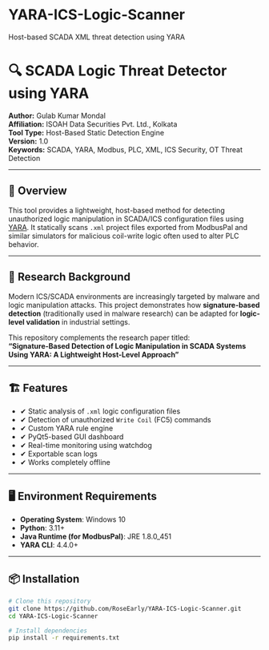# YARA-ICS-Logic-Scanner
Host-based SCADA XML threat detection using YARA
# 🔍 SCADA Logic Threat Detector using YARA

**Author:** Gulab Kumar Mondal  
**Affiliation:** ISOAH Data Securities Pvt. Ltd., Kolkata  
**Tool Type:** Host-Based Static Detection Engine  
**Version:** 1.0  
**Keywords:** SCADA, YARA, Modbus, PLC, XML, ICS Security, OT Threat Detection

---

## 📖 Overview

This tool provides a lightweight, host-based method for detecting unauthorized logic manipulation in SCADA/ICS configuration files using [YARA](https://virustotal.github.io/yara/). It statically scans `.xml` project files exported from ModbusPal and similar simulators for malicious coil-write logic often used to alter PLC behavior.

---

## 🧠 Research Background

Modern ICS/SCADA environments are increasingly targeted by malware and logic manipulation attacks. This project demonstrates how **signature-based detection** (traditionally used in malware research) can be adapted for **logic-level validation** in industrial settings.

This repository complements the research paper titled:  
**“Signature-Based Detection of Logic Manipulation in SCADA Systems Using YARA: A Lightweight Host-Level Approach”**

---

## 🏗️ Features

- ✔ Static analysis of `.xml` logic configuration files
- ✔ Detection of unauthorized `Write Coil` (FC5) commands
- ✔ Custom YARA rule engine
- ✔ PyQt5-based GUI dashboard
- ✔ Real-time monitoring using watchdog
- ✔ Exportable scan logs
- ✔ Works completely offline

---

## 🖥️ Environment Requirements

- **Operating System**: Windows 10
- **Python**: 3.11+
- **Java Runtime (for ModbusPal)**: JRE 1.8.0_451
- **YARA CLI**: 4.4.0+

---

## 📦 Installation

```bash
# Clone this repository
git clone https://github.com/RoseEarly/YARA-ICS-Logic-Scanner.git
cd YARA-ICS-Logic-Scanner

# Install dependencies
pip install -r requirements.txt
